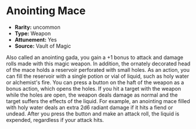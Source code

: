 
# Anointing Mace

* **Rarity:** uncommon
* **Type:** Weapon
* **Attunement:** Yes
* **Source:** Vault of Magic


Also called an anointing gada, you gain a +1 bonus to attack and damage rolls made with this magic weapon. In addition, the ornately decorated head of the mace holds a reservoir perforated with small holes. As an action, you can fill the reservoir with a single potion or vial of liquid, such as holy water or alchemist's fire. You can press a button on the haft of the weapon as a bonus action, which opens the holes. If you hit a target with the weapon while the holes are open, the weapon deals damage as normal and the target suffers the effects of the liquid. For example,
an anointing mace filled with holy water deals an extra 2d6 radiant damage if it hits a fiend or undead. After you press the button and make an attack roll, the liquid is expended, regardless if your attack hits.
